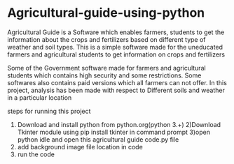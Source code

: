 # Agricultural-guide-using-python


Agricultural Guide is a Software which enables farmers, students to get the information about 
the crops and fertilizers based on different type of weather and soil types. This is a simple 
software made for the uneducated farmers and agricultural students to get information on 
crops and fertilizers


Some of the Government software made for farmers and agricultural students which contains 
high security and some restrictions. Some softwares also contains paid versions which all 
farmers can not offer. 
In this project, analysis has been made with respect to Different soils and weather in a 
particular location

steps for running this project

1) Download and install python from python.org(python 3.+)
2)Download Tkinter module using pip install tkinter in command prompt
3)open python idle and open this agricultural guide code.py file
4) add background image file location in code
5) run the code
